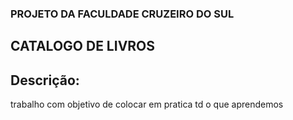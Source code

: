 ### PROJETO DA FACULDADE CRUZEIRO DO SUL

## CATALOGO DE LIVROS


## Descrição:

trabalho com objetivo de  colocar em pratica td  o que aprendemos
